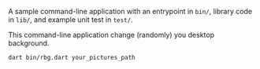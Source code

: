 A sample command-line application with an entrypoint in `bin/`, library code
in `lib/`, and example unit test in `test/`.

This command-line application change (randomly) you desktop background.

```shell
dart bin/rbg.dart your_pictures_path
```
